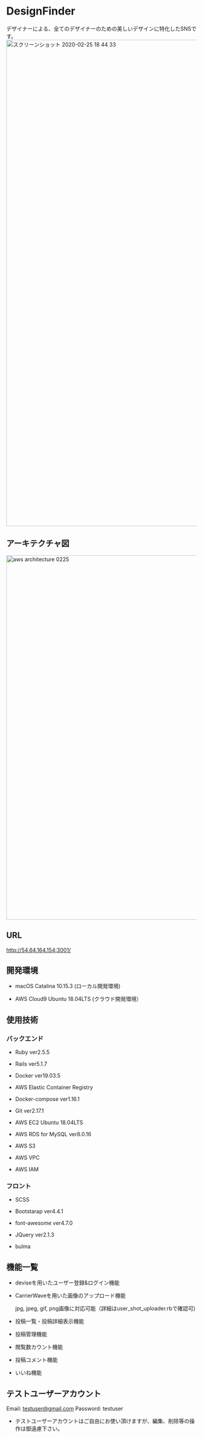 # DesignFinder 
デザイナーによる、全てのデザイナーのための美しいデザインに特化したSNSです。
<img width="1287" alt="スクリーンショット 2020-02-25 18 44 33" src="https://user-images.githubusercontent.com/44191141/75234988-ee53cb00-57fe-11ea-8f5a-4f052d5e0386.png">


## アーキテクチャ図
<img width="964" alt="aws architecture 0225" src="https://user-images.githubusercontent.com/44191141/75234814-94eb9c00-57fe-11ea-93d7-c70137ba69a3.png">

## URL 

http://54.64.164.154:3001/


## 開発環境

* macOS Catalina 10.15.3 (ローカル開発環境)

* AWS Cloud9 Ubuntu 18.04LTS  (クラウド開発環境）

## 使用技術

### バックエンド

* Ruby ver2.5.5

* Rails ver5.1.7

* Docker ver19.03.5

* AWS Elastic Container Registry

* Docker-compose ver1.16.1

* Git ver2.17.1

* AWS EC2 Ubuntu 18.04LTS 

* AWS RDS for MySQL ver8.0.16

* AWS S3

* AWS VPC

* AWS IAM

### フロント

* SCSS

* Bootstarap ver4.4.1

* font-awesome ver4.7.0

* JQuery ver2.1.3

* bulma 


## 機能一覧

* deviseを用いたユーザー登録&ログイン機能

* CarrierWaveを用いた画像のアップロード機能
    <p>jpg, jpeg, gif, png画像に対応可能（詳細はuser_shot_uploader.rbで確認可)</p>

* 投稿一覧・投稿詳細表示機能

* 投稿管理機能

* 閲覧数カウント機能

* 投稿コメント機能 

* いいね機能


## テストユーザーアカウント

Email: testuser@gmail.com
Password: testuser

* テストユーザーアカウントはご自由にお使い頂けますが、編集、削除等の操作は御遠慮下さい。
